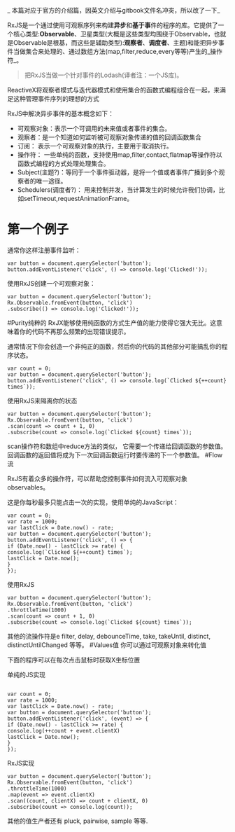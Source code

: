 _本篇对应于官方的介绍篇，因英文介绍与gitbook文件名冲突，所以改了一下_


RxJS是一个通过使用可观察序列来构建**异步**和**基于事**件的程序的库。它提供了一个核心类型:**Observable**、卫星类型(大概是这些类型均围绕于Observable，也就是Observable是根基，而这些是辅助类型):**观察者**、**调度者**、主题)和能把异步事件当做集合来处理的、通过数组方法(map,filter,reduce,every等等)产生的_操作符_。
>把RxJS当做一个针对事件的Lodash(译者注：一个JS库)。

ReactiveX将观察者模式与迭代器模式和使用集合的函数式编程组合在一起，来满足这种管理事件序列的理想的方式

RxJS中解决异步事件的基本概念如下：
* 可观察对象：表示一个可调用的未来值或者事件的集合。
* 观察者：是一个知道如何监听被可观察对象传递的值的回调函数集合
* 订阅： 表示一个可观察对象的执行，主要用于取消执行。
* 操作符： 一些单纯的函数，支持使用map,filter,contact,flatmap等操作符以函数式编程的方式处理处理集合。
* Subject(主题?)：等同于一个事件驱动器，是将一个值或者事件广播到多个观察者的唯一途径。
* Schedulers(调度者?)： 用来控制并发，当计算发生的时候允许我们协调，比如setTimeout,requestAnimationFrame。


# 第一个例子
通常你这样注册事件监听：

```
var button = document.querySelector('button');
button.addEventListener('click', () => console.log('Clicked!'));
```
使用RxJS创建一个可观察对象：
```
var button = document.querySelector('button');
Rx.Observable.fromEvent(button, 'click')
.subscribe(() => console.log('Clicked!'));
```

#Purity纯粹的
RxJX能够使用纯函数的方式生产值的能力使得它强大无比。这意味着你的代码不再那么频繁的出现错误提示。

通常情况下你会创造一个非纯正的函数，然后你的代码的其他部分可能搞乱你的程序状态。
```
var count = 0;
var button = document.querySelector('button');
button.addEventListener('click', () => console.log(`Clicked ${++count} times`));
```
使用RxJS来隔离你的状态

```
var button = document.querySelector('button');
Rx.Observable.fromEvent(button, 'click')
.scan(count => count + 1, 0)
.subscribe(count => console.log(`Clicked ${count} times`));

```
scan操作符和数组中reduce方法的类似， 它需要一个传递给回调函数的参数值。 回调函数的返回值将成为下一次回调函数运行时要传递的下一个参数值。
#Flow 流

RxJS有着众多的操作符，可以帮助您控制事件如何流入可观察对象observables。


这是你每秒最多只能点击一次的实现，使用单纯的JavaScript：


```
var count = 0;
var rate = 1000;
var lastClick = Date.now() - rate;
var button = document.querySelector('button');
button.addEventListener('click', () => {
if (Date.now() - lastClick >= rate) {
console.log(`Clicked ${++count} times`);
lastClick = Date.now();
}
});

```
使用RxJS


```
var button = document.querySelector('button');
Rx.Observable.fromEvent(button, 'click')
.throttleTime(1000)
.scan(count => count + 1, 0)
.subscribe(count => console.log(`Clicked ${count} times`));
```

其他的流操作符是e filter, delay, debounceTime, take, takeUntil, distinct, distinctUntilChanged 等等。
#Values值
你可以通过可观察对象来转化值

下面的程序可以在每次点击鼠标时获取X坐标位置

单纯的JS实现



```

var count = 0;
var rate = 1000;
var lastClick = Date.now() - rate;
var button = document.querySelector('button');
button.addEventListener('click', (event) => {
if (Date.now() - lastClick >= rate) {
console.log(++count + event.clientX)
lastClick = Date.now();
}
});
```

RxJS实现

```
var button = document.querySelector('button');
Rx.Observable.fromEvent(button, 'click')
.throttleTime(1000)
.map(event => event.clientX)
.scan((count, clientX) => count + clientX, 0)
.subscribe(count => console.log(count));
```
其他的值生产者还有 pluck, pairwise, sample 等等.













